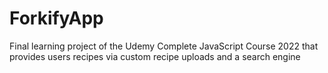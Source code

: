 # ForkifyApp

Final learning project of the Udemy Complete JavaScript Course 2022 that provides users recipes via custom recipe uploads and a search engine
